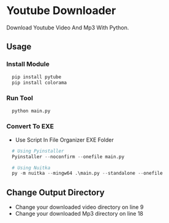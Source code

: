 # Youtube Downloader 

Download Youtube Video And Mp3 With Python.

## Usage

### Install Module

```python
  pip install pytube
  pip install colorama
```
### Run Tool

```python
  python main.py
```

### Convert To EXE

- Use Script In File Organizer EXE Folder
```python
  # Using Pyinstaller
  Pyinstaller --noconfirm --onefile main.py

  # Using Nuitka
  py -m nuitka --mingw64 .\main.py --standalone --onefile 
 ```


## Change Output Directory

- Change your downloaded video directory on line 9
- Change your downloaded Mp3 directory on line 18


